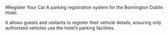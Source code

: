 #Register Your Car
A parking registration system for the Bonnington Dublin Hotel. 

It allows guests and visitants to register their vehicle details, ensuring only authorized vehicles use the hotel’s parking facilities.
